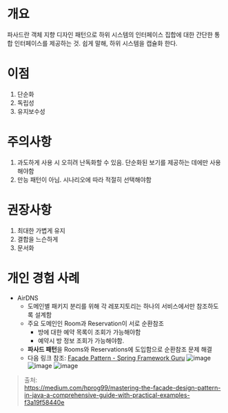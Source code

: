 # 개요
파사드란 객체 지향 디자인 패턴으로 하위 시스템의 인터페이스 집합에 대한 간단한 통합 인터페이스를 제공하는 것.
쉽게 말해, 하위 시스템을 캡슐화 한다.

# 이점

1. 단순화
2. 독립성
3. 유지보수성

# 주의사항

1. 과도하게 사용 시 오히려 난독화할 수 있음. 단순화된 보기를 제공하는 데에만 사용해야함
2. 만능 패턴이 아님. 시나리오에 따라 적절히 선택해야함

# 권장사항

1. 최대한 가볍게 유지
2. 결합을 느슨하게
3. 문서화


# 개인 경험 사례
- AirDNS
    - 도메인별 패키지 분리를 위해 각 레포지토리는 하나의 서비스에서만 참조하도록 설계함
    - 주요 도메인인 Room과 Reservation이 서로 순환참조 
        - 방에 대한 예약 목록이 조회가 가능해야함
        - 예약시 방 정보 조회가 가능해야함.
    -  **파사드 패턴**을 Rooms와 Reservations에 도입함으로 순환참조 문제 해결
    - 다음 링크 참조: [Facade Pattern - Spring Framework Guru](https://springframework.guru/gang-of-four-design-patterns/facade-pattern/)
    ![image](https://github.com/hana2set/study/assets/97689567/c83468d7-f1de-469a-9fc4-8b692c1e8d38)
    ![image](https://github.com/hana2set/study/assets/97689567/bda0baee-5f58-4d15-81f8-268332670f40)
    ![image](https://github.com/hana2set/study/assets/97689567/450663e7-1f5b-42a3-8bc9-ff1352dce534)


> 출처:  
https://medium.com/hprog99/mastering-the-facade-design-pattern-in-java-a-comprehensive-guide-with-practical-examples-f3a19f58440e